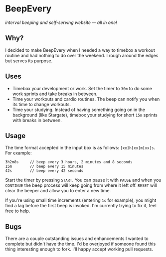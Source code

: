 # BeepEvery

_interval beeping and self-serving website -- all in one!_

## Why?

I decided to make BeepEvery when I needed a way to timebox a workout routine and had nothing to do
over the weekend. I rough around the edges but serves its purpose.

## Uses

- Timebox your development or work. Set the timer to `30m` to do some work sprints and take breaks in between.
- Time your workouts and cardio routines. The beep can notify you when its time to change workouts.
- Time your studying. Instead of having something going on in the background (like Stargate), timebox your studying for short `15m` sprints with breaks in between.

## Usage

The time format accepted in the input box is as follows: `[xx]h[xx]m[xx]s`. For example:

    3h2m8s     // beep every 3 hours, 2 minutes and 8 seconds
    15m        // beep every 15 minutes
    42s        // beep every 42 seconds

Start the timer by pressing `START`. You can pause it with `PAUSE` and when you `CONTINUE` the beep process will keep going from where it left off. `RESET` will clear the beeper and allow you to enter a new time.

If you're using small time increments (entering `1s` for example), you might find a lag before the first beep is invoked. I'm currently trying to fix it, feel free to help.

## Bugs

There are a couple outstanding issues and enhancements I wanted to complete but didn't have the time. I'd be overjoyed if someone found this thing interesting enough to fork. I'll happy accept working pull requests.
